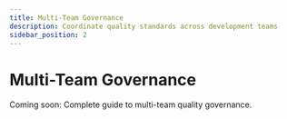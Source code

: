 ```yaml
---
title: Multi-Team Governance
description: Coordinate quality standards across development teams
sidebar_position: 2
---
```


# Multi-Team Governance

Coming soon: Complete guide to multi-team quality governance.
